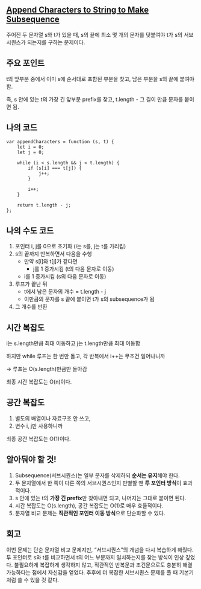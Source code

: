 ## [Append Characters to String to Make Subsequence](https://leetcode.com/problems/append-characters-to-string-to-make-subsequence/description/?envType=daily-question&envId=2024-06-03)

주어진 두 문자열 s와 t가 있을 때, s의 끝에 최소 몇 개의 문자를 덧붙여야 t가 s의 서브시퀀스가 되는지를 구하는 문제이다.

## 주요 포인트

t의 앞부분 중에서 이미 s에 순서대로 포함된 부분을 찾고, 남은 부분을 s의 끝에 붙여야 함.

즉, s 안에 있는 t의 가장 긴 앞부분 prefix를 찾고, t.length - 그 길이 만큼 문자를 붙이면 됨.

## 나의 코드

```tsx
var appendCharacters = function (s, t) {
    let i = 0;
    let j = 0;

    while (i < s.length && j < t.length) {
        if (s[i] === t[j]) {
            j++;
        }

        i++;
    }

    return t.length - j;
};
```

## 나의 수도 코드

1. 포인터 i, j를 0으로 초기화 (i는 s를, j는 t를 가리킴)
2. s의 끝까지 반복하면서 다음을 수행
    - 만약 s[i]와 t[j]가 같다면
        - j를 1 증가시킴 (t의 다음 문자로 이동)
    - i를 1 증가시킴 (s의 다음 문자로 이동)
3. 루프가 끝난 뒤
    - t에서 남은 문자의 개수 = t.length - j
    - 이만큼의 문자를 s 끝에 붙이면 t가 s의 subsequence가 됨
4. 그 개수를 반환

## 시간 복잡도

i는 s.length만큼 최대 이동하고 j는 t.length만큼 최대 이동함

하지만 while 루프는 한 번만 돌고, 각 반복에서 i++는 무조건 일어나니까

→ 루프는 O(s.length)만큼만 돌아감

최종 시간 복잡도는 O(n)이다.

## 공간 복잡도

1. 별도의 배열이나 자료구조 안 쓰고,
2. 변수 i, j만 사용하니까

최종 공간 복잡도는 O(1)이다.

## 알아둬야 할 것!

1. Subsequence(서브시퀀스)는 일부 문자를 삭제하되 **순서는 유지**해야 한다.
2. 두 문자열에서 한 쪽이 다른 쪽의 서브시퀀스인지 판별할 땐 **투 포인터 방식**이 효과적이다.
3. s 안에 있는 t의 **가장 긴 prefix**만 찾아내면 되고, 나머지는 그대로 붙이면 된다.
4. 시간 복잡도는 O(s.length), 공간 복잡도는 O(1)로 매우 효율적이다.
5. 문자열 비교 문제는 **직관적인 포인터 이동 방식**으로 단순화할 수 있다.

## 회고

이번 문제는 단순 문자열 비교 문제지만, “서브시퀀스”의 개념을 다시 복습하게 해줬다.
투 포인터로 s와 t를 비교하면서 t의 어느 부분까지 일치하는지를 찾는 방식이 인상 깊었다.
불필요하게 복잡하게 생각하지 않고, 직관적인 반복문과 조건문으로도 충분히 해결 가능하다는 점에서 자신감을 얻었다.
추후에 더 복잡한 서브시퀀스 문제를 풀 때 기본기처럼 쓸 수 있을 것 같다.
